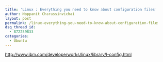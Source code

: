 ```yaml
---
title: 'Linux : Everything you need to know about configuration files'
author: Noppanit Charassinvichai
layout: post
permalink: /linux-everything-you-need-to-know-about-configuration-files/
dsq_thread_id:
  - 872259833
categories:
  - Ubuntu
---
```

<a href="http://www.ibm.com/developerworks/linux/library/l-config.html" target="_blank">http://www.ibm.com/developerworks/linux/library/l-config.html</a>